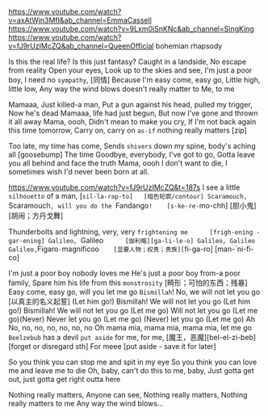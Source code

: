 https://www.youtube.com/watch?v=axAtWjn3MfI&ab_channel=EmmaCassell
https://www.youtube.com/watch?v=9Lxm0iSnKNc&ab_channel=SingKing
https://www.youtube.com/watch?v=fJ9rUzIMcZQ&ab_channel=QueenOfficial
bohemian rhapsody


Is this the real life?
Is this just fantasy?
Caught in a landside,
No escape from reality
Open your eyes,
Look up to the skies and see,
I'm just a poor boy, I need no `sympathy`,  [同情]
Because I'm easy come, easy go,
Little high, little low,
Any way the wind blows doesn't really matter to
Me, to me

Mamaaa,
Just killed-a man,
Put a gun against his head, pulled my trigger,
Now he's dead
Mamaaa, life had just begun,
But now I've gone and thrown it all away
Mama, oooh,
Didn't mean to make you cry,
If I'm not back again this time tomorrow,
Carry on, carry on `as-if` nothing really matters     [zip]

Too late, my time has come,
Sends `shivers` down my spine, body's aching all     [goosebump]
The time
Goodbye, everybody, I've got to go,
Gotta leave you all behind and face the truth
Mama, oooh
I don't want to die,
I sometimes wish I'd never been born at all.

https://www.youtube.com/watch?v=fJ9rUzIMcZQ&t=187s
I see a little `silhouetto` of a man,                  [`sil-la-rap-to]   [暗色轮廓/contour]
Scaramouch, `Scaramouch`, will you do the `Fandango`!    [s-ke-re-`mo-chh] [胆小鬼] [胡闹；方丹戈舞]

Thunderbolts and lightning, very, very `frightening me      [frigh-ening - gar-ening]
Galileo, `Galileo`       [伽利略][ga-li-le-o]
Galileo, Galileo
Galileo, `Figaro` - `magnificoo`    [显要人物；权贵；贵族][`fi-ga-ro] [man-`ni-fi-co]

I'm just a poor boy nobody loves me
He's just a poor boy from-a poor family,
Spare him his life from this `monstrosity`    [畸形；可怕的东西；残暴]
Easy come, easy go, will you let me go
`Bismillah`! No, we will not let you go     [以真主的名义起誓]
(Let him go!) Bismillah! We will not let you go
(Let him go!) Bismillah! We will not let you go
(Let me go) Will not let you go
(Let me go)(Never) Never let you go
(Let me go) (Never) let you go (Let me go) Ah
No, no, no, no, no, no, no
Oh mama mia, mama mia, mama mia, let me go
`Beelzebub` has a devil `put aside` for me, for me, [魔王，恶魔][bel-el-zi-beb] [forget or disregard sth]
For meee                                            [put aside - save it for later]

So you think you can stop me and spit in my eye
So you think you can love me and leave me to die
Oh, baby, can't do this to me, baby,
Just gotta get out, just gotta get right outta here

Nothing really matters, Anyone can see,
Nothing really matters,
Nothing really matters to me
Any way the wind blows...